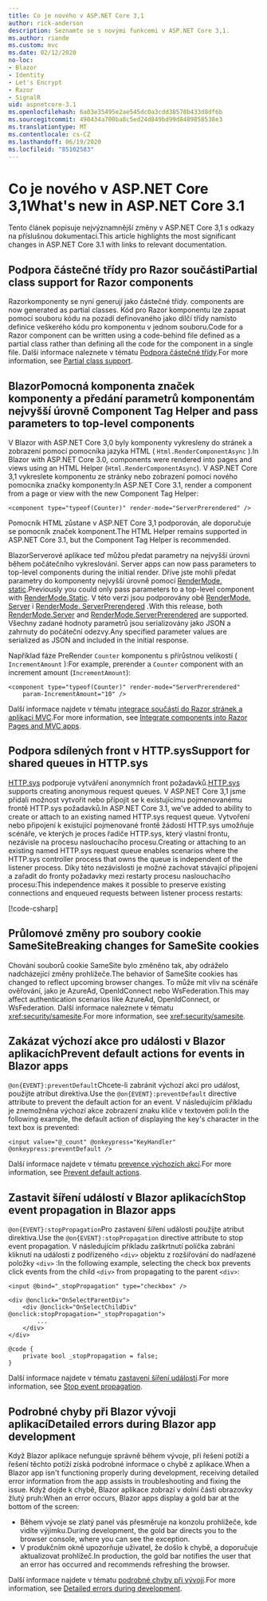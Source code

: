 ```yaml
---
title: Co je nového v ASP.NET Core 3,1
author: rick-anderson
description: Seznamte se s novými funkcemi v ASP.NET Core 3,1.
ms.author: riande
ms.custom: mvc
ms.date: 02/12/2020
no-loc:
- Blazor
- Identity
- Let's Encrypt
- Razor
- SignalR
uid: aspnetcore-3.1
ms.openlocfilehash: 6a03e35495e2ae545dc0a3cdd38578b433d8df6b
ms.sourcegitcommit: 490434a700ba8c5ed24d849bd99d8489858538e3
ms.translationtype: MT
ms.contentlocale: cs-CZ
ms.lasthandoff: 06/19/2020
ms.locfileid: "85102583"
---
```

# <a name="whats-new-in-aspnet-core-31"></a><span data-ttu-id="e2875-103">Co je nového v ASP.NET Core 3,1</span><span class="sxs-lookup"><span data-stu-id="e2875-103">What's new in ASP.NET Core 3.1</span></span>

<span data-ttu-id="e2875-104">Tento článek popisuje nejvýznamnější změny v ASP.NET Core 3,1 s odkazy na příslušnou dokumentaci.</span><span class="sxs-lookup"><span data-stu-id="e2875-104">This article highlights the most significant changes in ASP.NET Core 3.1 with links to relevant documentation.</span></span>

## <a name="partial-class-support-for-razor-components"></a><span data-ttu-id="e2875-105">Podpora částečné třídy pro Razor součásti</span><span class="sxs-lookup"><span data-stu-id="e2875-105">Partial class support for Razor components</span></span>

Razor<span data-ttu-id="e2875-106">komponenty se nyní generují jako částečné třídy.</span><span class="sxs-lookup"><span data-stu-id="e2875-106"> components are now generated as partial classes.</span></span> <span data-ttu-id="e2875-107">Kód pro Razor komponentu lze zapsat pomocí souboru kódu na pozadí definovaného jako dílčí třídy namísto definice veškerého kódu pro komponentu v jednom souboru.</span><span class="sxs-lookup"><span data-stu-id="e2875-107">Code for a Razor component can be written using a code-behind file defined as a partial class rather than defining all the code for the component in a single file.</span></span> <span data-ttu-id="e2875-108">Další informace naleznete v tématu [Podpora částečné třídy](xref:blazor/components/index#partial-class-support).</span><span class="sxs-lookup"><span data-stu-id="e2875-108">For more information, see [Partial class support](xref:blazor/components/index#partial-class-support).</span></span>

## <a name="blazor-component-tag-helper-and-pass-parameters-to-top-level-components"></a>Blazor<span data-ttu-id="e2875-109">Pomocná komponenta značek komponenty a předání parametrů komponentám nejvyšší úrovně</span><span class="sxs-lookup"><span data-stu-id="e2875-109"> Component Tag Helper and pass parameters to top-level components</span></span>

<span data-ttu-id="e2875-110">V Blazor with ASP.NET Core 3,0 byly komponenty vykresleny do stránek a zobrazení pomocí pomocníka jazyka HTML ( `Html.RenderComponentAsync` ).</span><span class="sxs-lookup"><span data-stu-id="e2875-110">In Blazor with ASP.NET Core 3.0, components were rendered into pages and views using an HTML Helper (`Html.RenderComponentAsync`).</span></span> <span data-ttu-id="e2875-111">V ASP.NET Core 3,1 vykreslete komponentu ze stránky nebo zobrazení pomocí nového pomocníka značky komponenty:</span><span class="sxs-lookup"><span data-stu-id="e2875-111">In ASP.NET Core 3.1, render a component from a page or view with the new Component Tag Helper:</span></span>

```cshtml
<component type="typeof(Counter)" render-mode="ServerPrerendered" />
```

<span data-ttu-id="e2875-112">Pomocník HTML zůstane v ASP.NET Core 3,1 podporován, ale doporučuje se pomocník značek komponent.</span><span class="sxs-lookup"><span data-stu-id="e2875-112">The HTML Helper remains supported in ASP.NET Core 3.1, but the Component Tag Helper is recommended.</span></span>

Blazor<span data-ttu-id="e2875-113">Serverové aplikace teď můžou předat parametry na nejvyšší úrovni během počátečního vykreslování.</span><span class="sxs-lookup"><span data-stu-id="e2875-113"> Server apps can now pass parameters to top-level components during the initial render.</span></span> <span data-ttu-id="e2875-114">Dříve jste mohli předat parametry do komponenty nejvyšší úrovně pomocí [RenderMode. static](xref:Microsoft.AspNetCore.Mvc.Rendering.RenderMode.Static).</span><span class="sxs-lookup"><span data-stu-id="e2875-114">Previously you could only pass parameters to a top-level component with [RenderMode.Static](xref:Microsoft.AspNetCore.Mvc.Rendering.RenderMode.Static).</span></span> <span data-ttu-id="e2875-115">V této verzi jsou podporovány obě [RenderMode. Server](xref:Microsoft.AspNetCore.Mvc.Rendering.RenderMode.Server) i [RenderMode. ServerPrerendered](xref:Microsoft.AspNetCore.Mvc.Rendering.RenderMode.ServerPrerendered) .</span><span class="sxs-lookup"><span data-stu-id="e2875-115">With this release, both [RenderMode.Server](xref:Microsoft.AspNetCore.Mvc.Rendering.RenderMode.Server) and [RenderMode.ServerPrerendered](xref:Microsoft.AspNetCore.Mvc.Rendering.RenderMode.ServerPrerendered) are supported.</span></span> <span data-ttu-id="e2875-116">Všechny zadané hodnoty parametrů jsou serializovány jako JSON a zahrnuty do počáteční odezvy.</span><span class="sxs-lookup"><span data-stu-id="e2875-116">Any specified parameter values are serialized as JSON and included in the initial response.</span></span>

<span data-ttu-id="e2875-117">Například fáze PreRender `Counter` komponentu s přírůstnou velikostí ( `IncrementAmount` ):</span><span class="sxs-lookup"><span data-stu-id="e2875-117">For example, prerender a `Counter` component with an increment amount (`IncrementAmount`):</span></span>

```cshtml
<component type="typeof(Counter)" render-mode="ServerPrerendered" 
    param-IncrementAmount="10" />
```

<span data-ttu-id="e2875-118">Další informace najdete v tématu [integrace součástí do Razor stránek a aplikací MVC](xref:blazor/components/integrate-components-into-razor-pages-and-mvc-apps).</span><span class="sxs-lookup"><span data-stu-id="e2875-118">For more information, see [Integrate components into Razor Pages and MVC apps](xref:blazor/components/integrate-components-into-razor-pages-and-mvc-apps).</span></span>

## <a name="support-for-shared-queues-in-httpsys"></a><span data-ttu-id="e2875-119">Podpora sdílených front v HTTP.sys</span><span class="sxs-lookup"><span data-stu-id="e2875-119">Support for shared queues in HTTP.sys</span></span>

<span data-ttu-id="e2875-120">[HTTP.sys](xref:fundamentals/servers/httpsys) podporuje vytváření anonymních front požadavků.</span><span class="sxs-lookup"><span data-stu-id="e2875-120">[HTTP.sys](xref:fundamentals/servers/httpsys) supports creating anonymous request queues.</span></span> <span data-ttu-id="e2875-121">V ASP.NET Core 3,1 jsme přidali možnost vytvořit nebo připojit se k existujícímu pojmenovanému frontě HTTP.sys požadavků.</span><span class="sxs-lookup"><span data-stu-id="e2875-121">In ASP.NET Core 3.1, we've added to ability to create or attach to an existing named HTTP.sys request queue.</span></span> <span data-ttu-id="e2875-122">Vytvoření nebo připojení k existující pojmenované frontě žádostí HTTP.sys umožňuje scénáře, ve kterých je proces řadiče HTTP.sys, který vlastní frontu, nezávisle na procesu naslouchacího procesu.</span><span class="sxs-lookup"><span data-stu-id="e2875-122">Creating or attaching to an existing named HTTP.sys request queue enables scenarios where the HTTP.sys controller process that owns the queue is independent of the listener process.</span></span> <span data-ttu-id="e2875-123">Díky této nezávislosti je možné zachovat stávající připojení a zařadit do fronty požadavky mezi restarty procesu naslouchacího procesu:</span><span class="sxs-lookup"><span data-stu-id="e2875-123">This independence makes it possible to preserve existing connections and enqueued requests between listener process restarts:</span></span>

[!code-csharp[](sample/Program.cs?name=snippet)]

## <a name="breaking-changes-for-samesite-cookies"></a><span data-ttu-id="e2875-124">Průlomové změny pro soubory cookie SameSite</span><span class="sxs-lookup"><span data-stu-id="e2875-124">Breaking changes for SameSite cookies</span></span>

<span data-ttu-id="e2875-125">Chování souborů cookie SameSite bylo změněno tak, aby odráželo nadcházející změny prohlížeče.</span><span class="sxs-lookup"><span data-stu-id="e2875-125">The behavior of SameSite cookies has changed to reflect upcoming browser changes.</span></span> <span data-ttu-id="e2875-126">To může mít vliv na scénáře ověřování, jako je AzureAd, OpenIdConnect nebo WsFederation.</span><span class="sxs-lookup"><span data-stu-id="e2875-126">This may affect authentication scenarios like AzureAd, OpenIdConnect, or WsFederation.</span></span> <span data-ttu-id="e2875-127">Další informace naleznete v tématu <xref:security/samesite>.</span><span class="sxs-lookup"><span data-stu-id="e2875-127">For more information, see <xref:security/samesite>.</span></span>

## <a name="prevent-default-actions-for-events-in-blazor-apps"></a><span data-ttu-id="e2875-128">Zakázat výchozí akce pro události v Blazor aplikacích</span><span class="sxs-lookup"><span data-stu-id="e2875-128">Prevent default actions for events in Blazor apps</span></span>

<span data-ttu-id="e2875-129">`@on{EVENT}:preventDefault`Chcete-li zabránit výchozí akci pro událost, použijte atribut direktiva.</span><span class="sxs-lookup"><span data-stu-id="e2875-129">Use the `@on{EVENT}:preventDefault` directive attribute to prevent the default action for an event.</span></span> <span data-ttu-id="e2875-130">V následujícím příkladu je znemožněna výchozí akce zobrazení znaku klíče v textovém poli:</span><span class="sxs-lookup"><span data-stu-id="e2875-130">In the following example, the default action of displaying the key's character in the text box is prevented:</span></span>

```razor
<input value="@_count" @onkeypress="KeyHandler" @onkeypress:preventDefault />
```

<span data-ttu-id="e2875-131">Další informace najdete v tématu [prevence výchozích akcí](xref:blazor/components/event-handling#prevent-default-actions).</span><span class="sxs-lookup"><span data-stu-id="e2875-131">For more information, see [Prevent default actions](xref:blazor/components/event-handling#prevent-default-actions).</span></span>

## <a name="stop-event-propagation-in-blazor-apps"></a><span data-ttu-id="e2875-132">Zastavit šíření událostí v Blazor aplikacích</span><span class="sxs-lookup"><span data-stu-id="e2875-132">Stop event propagation in Blazor apps</span></span>

<span data-ttu-id="e2875-133">`@on{EVENT}:stopPropagation`Pro zastavení šíření události použijte atribut direktiva.</span><span class="sxs-lookup"><span data-stu-id="e2875-133">Use the `@on{EVENT}:stopPropagation` directive attribute to stop event propagation.</span></span> <span data-ttu-id="e2875-134">V následujícím příkladu zaškrtnutí políčka zabrání kliknutí na události z podřízeného `<div>` objektu z rozšiřování do nadřazené položky `<div>` :</span><span class="sxs-lookup"><span data-stu-id="e2875-134">In the following example, selecting the check box prevents click events from the child `<div>` from propagating to the parent `<div>`:</span></span>

```razor
<input @bind="_stopPropagation" type="checkbox" />

<div @onclick="OnSelectParentDiv">
    <div @onclick="OnSelectChildDiv" @onclick:stopPropagation="_stopPropagation">
        ...
    </div>
</div>

@code {
    private bool _stopPropagation = false;
}
```

<span data-ttu-id="e2875-135">Další informace najdete v tématu [zastavení šíření událostí](xref:blazor/components/event-handling#stop-event-propagation).</span><span class="sxs-lookup"><span data-stu-id="e2875-135">For more information, see [Stop event propagation](xref:blazor/components/event-handling#stop-event-propagation).</span></span>

## <a name="detailed-errors-during-blazor-app-development"></a><span data-ttu-id="e2875-136">Podrobné chyby při Blazor vývoji aplikací</span><span class="sxs-lookup"><span data-stu-id="e2875-136">Detailed errors during Blazor app development</span></span>

<span data-ttu-id="e2875-137">Když Blazor aplikace nefunguje správně během vývoje, při řešení potíží a řešení těchto potíží získá podrobné informace o chybě z aplikace.</span><span class="sxs-lookup"><span data-stu-id="e2875-137">When a Blazor app isn't functioning properly during development, receiving detailed error information from the app assists in troubleshooting and fixing the issue.</span></span> <span data-ttu-id="e2875-138">Když dojde k chybě, Blazor aplikace zobrazí v dolní části obrazovky žlutý pruh:</span><span class="sxs-lookup"><span data-stu-id="e2875-138">When an error occurs, Blazor apps display a gold bar at the bottom of the screen:</span></span>

* <span data-ttu-id="e2875-139">Během vývoje se zlatý panel vás přesměruje na konzolu prohlížeče, kde vidíte výjimku.</span><span class="sxs-lookup"><span data-stu-id="e2875-139">During development, the gold bar directs you to the browser console, where you can see the exception.</span></span>
* <span data-ttu-id="e2875-140">V produkčním okně upozorňuje uživatel, že došlo k chybě, a doporučuje aktualizovat prohlížeč.</span><span class="sxs-lookup"><span data-stu-id="e2875-140">In production, the gold bar notifies the user that an error has occurred and recommends refreshing the browser.</span></span>

<span data-ttu-id="e2875-141">Další informace najdete v tématu [podrobné chyby při vývoji](xref:blazor/fundamentals/handle-errors#detailed-errors-during-development).</span><span class="sxs-lookup"><span data-stu-id="e2875-141">For more information, see [Detailed errors during development](xref:blazor/fundamentals/handle-errors#detailed-errors-during-development).</span></span>
